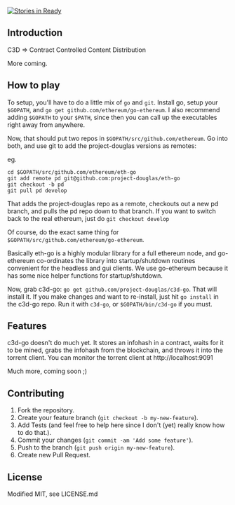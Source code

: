 [![Stories in Ready](https://badge.waffle.io/project-douglas/c3d-go.png?label=ready&title=Ready)](https://waffle.io/project-douglas/c3d-go)

## Introduction

C3D => Contract Controlled Content Distribution

More coming.

## How to play

To setup, you'll have to do a little mix of `go` and `git`.  Install go, setup your `$GOPATH`, and `go get github.com/ethereum/go-ethereum`. I also recommend adding `$GOPATH` to your `$PATH`, since then you can call up the executables right away from anywhere.

Now, that should put two repos in `$GOPATH/src/github.com/ethereum`.  Go into both, and use git to add the project-douglas versions as remotes:

eg.

```
cd $GOPATH/src/github.com/ethereum/eth-go
git add remote pd git@github.com:project-douglas/eth-go
git checkout -b pd
git pull pd develop
```

That adds the project-douglas repo as a remote, checkouts out a new pd branch, and pulls the pd repo down to that branch.  If you want to switch back to the real ethereum, just do `git checkout develop`

Of course, do the exact same thing for `$GOPATH/src/github.com/ethereum/go-ethereum`.

Basically eth-go is a highly modular library for a full ethereum node, and go-ethereum co-ordinates the library into startup/shutdown routines convenient for the headless and gui clients. We use go-ethereum because it has some nice helper functions for startup/shutdown.

Now, grab c3d-go: `go get github.com/project-douglas/c3d-go`. That will install it.  If you make changes and want to re-install, just hit `go install` in the c3d-go repo. Run it with `c3d-go`, or `$GOPATH/bin/c3d-go` if you must.


## Features

c3d-go doesn't do much yet.  It stores an infohash in a contract, waits for it to be mined, grabs the infohash from the blockchain, and throws it into the torrent client.  You can monitor the torrent client at http://localhost:9091

Much more, coming soon ;)


## Contributing

1. Fork the repository.
2. Create your feature branch (`git checkout -b my-new-feature`).
3. Add Tests (and feel free to help here since I don't (yet) really know how to do that.).
4. Commit your changes (`git commit -am 'Add some feature'`).
5. Push to the branch (`git push origin my-new-feature`).
6. Create new Pull Request.

## License

Modified MIT, see LICENSE.md
